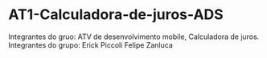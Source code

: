 # AT1-Calculadora-de-juros-ADS
Integrantes do gruo:
ATV de desenvolvimento mobile, Calculadora de juros.
Integrantes do grupo:
Erick Piccoli
Felipe Zanluca
